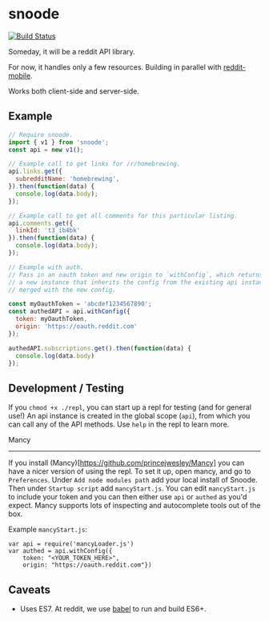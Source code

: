 snoode
======

[![Build Status](https://travis-ci.org/reddit/snoode.svg?branch=master)](https://travis-ci.org/reddit/snoode)

Someday, it will be a reddit API library.

For now, it handles only a few resources. Building in parallel with
[reddit-mobile](https://github.com/reddit/reddit-mobile).

Works both client-side and server-side.

Example
-------

```javascript
// Require snoode.
import { v1 } from 'snoode';
const api = new v1();

// Example call to get links for /r/homebrewing.
api.links.get({
  subredditName: 'homebrewing',
}).then(function(data) {
  console.log(data.body);
});

// Example call to get all comments for this particular listing.
api.comments.get({
  linkId: 't3_ib4bk'
}).then(function(data) {
  console.log(data.body);
});

// Example with auth.
// Pass in an oauth token and new origin to `withConfig`, which returns
// a new instance that inherits the config from the existing api instance
// merged with the new config.

const myOauthToken = 'abcdef1234567890';
const authedAPI = api.withConfig({
  token: myOauthToken,
  origin: 'https://oauth.reddit.com'
});

authedAPI.subscriptions.get().then(function(data) {
  console.log(data.body)
});
```

Development / Testing
---------------------

If you `chmod +x ./repl`, you can start up a repl for testing (and for general
use!) An api instance is created in the global scope (`api`), from which you
can call any of the API methods. Use `help` in the repl to learn more.

Mancy
____________________

If you install (Mancy)[https://github.com/princejwesley/Mancy] you can have a nicer version of using the repl. To set it up, open mancy, and go to `Preferences`. Under `Add node modules path` add your local install of Snoode. Then under `Startup script` add `mancyStart.js`. You can edit `mancyStart.js` to include your token and you can then either use `api` or `authed` as you'd expect. Mancy supports lots of inspecting and autocomplete tools out of the box.

Example `mancyStart.js`:
```
var api = require('mancyLoader.js')
var authed = api.withConfig({
    token: "<YOUR_TOKEN_HERE>",
    origin: "https://oauth.reddit.com"})
```


Caveats
------

* Uses ES7. At reddit, we use [babel](https://babeljs.io) to run and build ES6+.
